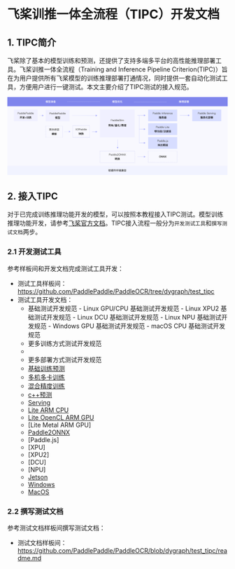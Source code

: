 # 飞桨训推一体全流程（TIPC）开发文档

## 1. TIPC简介

飞桨除了基本的模型训练和预测，还提供了支持多端多平台的高性能推理部署工具。飞桨训推一体全流程（Training and Inference Pipeline Criterion(TIPC)）旨在为用户提供所有飞桨模型的训练推理部署打通情况，同时提供一套自动化测试工具，方便用户进行一键测试。本文主要介绍了TIPC测试的接入规范。

<div align="center">
    <img src="tipc_guide.png" width="1000">
</div>

## 2. 接入TIPC

对于已完成训练推理功能开发的模型，可以按照本教程接入TIPC测试。模型训练推理功能开发，请参考[飞桨官方文档](https://www.paddlepaddle.org.cn/documentation/docs/zh/guides/index_cn.html)。TIPC接入流程一般分为`开发测试工具`和`撰写测试文档`两步。

### 2.1 开发测试工具

参考样板间和开发文档完成测试工具开发：

- 测试工具样板间：https://github.com/PaddlePaddle/PaddleOCR/tree/dygraph/test_tipc
- 测试工具开发文档：
    - 基础测试开发规范
          - Linux GPU/CPU 基础测试开发规范
          - Linux XPU2 基础测试开发规范
          - Linux DCU 基础测试开发规范
          - Linux NPU 基础测试开发规范
          - Windows GPU 基础测试开发规范
          - macOS CPU 基础测试开发规范
    - 更多训练方式测试开发规范
    - 
    - 更多部署方式测试开发规范 
    - [基础训练预测](./development_specification_docs/train_infer_python.md)
    - [多机多卡训练](./development_specification_docs/fleet_train_infer_python.md)
    - [混合精度训练](./development_specification_docs/amp_train_infer_python.md)
    - [c++预测](./development_specification_docs/inference_cpp.md)
    - [Serving](./development_specification_docs/serving.md)
    - [Lite ARM CPU](./development_specification_docs/Lite_arm_cpu_cpp_infer.md)
    - [Lite OpenCL ARM GPU](./development_specification_docs/Lite_arm_gpu_opencl_cpp_infer.md)
    - [Lite Metal ARM GPU]
    - [Paddle2ONNX](./development_specification_docs/paddle2onnx.md)
    - [Paddle.js]
    - [XPU]
    - [XPU2]
    - [DCU]
    - [NPU]
    - [Jetson](./development_specification_docs/Jeston_infer_python.md)
    - [Windows](./development_specification_docs/Windows_train_infer_python.md)
    - [MacOS](./development_specification_docs/Mac_train_infer_python.md)

### 2.2 撰写测试文档

参考测试文档样板间撰写测试文档：

- 测试文档样板间：https://github.com/PaddlePaddle/PaddleOCR/blob/dygraph/test_tipc/readme.md
